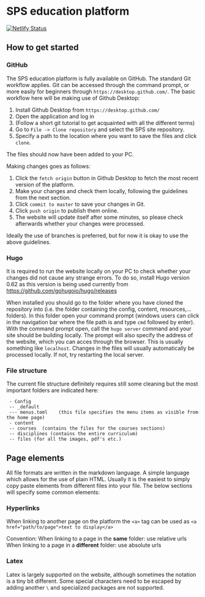 # SPS education platform
[![Netlify Status](https://api.netlify.com/api/v1/badges/0a282043-331d-4fdf-9976-5a8a2c20dbfc/deploy-status)](https://app.netlify.com/sites/signalprocessingsystems/deploys)
## How to get started

### GitHub
The SPS education platform is fully available on GitHub. The standard Git workflow applies. Git can be accessed through the command prompt, or more easily for beginners through `https://desktop.github.com/`. The basic workflow here will be making use of Github Desktop:
1. Install Github Desktop from `https://desktop.github.com/`
2. Open the application and log in
3. (Follow a short git tutorial to get acquainted with all the different terms)
4. Go to `File -> Clone repository` and select the SPS site repository.
5. Specify a path to the location where you want to save the files and click `clone`.

The files should now have been added to your PC.

Making changes goes as follows:
1. Click the `fetch origin` button in Github Desktop to fetch the most recent version of the platform.
2. Make your changes and check them locally, following the guidelines from the next section.
3. Click `commit to master` to save your changes in Git.
4. Click `push origin` to publish them online.
5. The website will update itself after some minutes, so please check afterwards whether your changes were processed.

Ideally the use of branches is preferred, but for now it is okay to use the above guidelines.


### Hugo
It is required to run the website locally on your PC to check whether your changes did not cause any strange errors.
To do so, install Hugo version 0.62 as this version is being used currently from https://github.com/gohugoio/hugo/releases

When installed you should go to the folder where you have cloned the repository into (i.e. the folder containing the config, content, resources,... folders). In this folder open your command prompt (windows users can click in the navigation bar where the file path is and type `cmd` followed by enter). With the command prompt open, call the `hugo server` command and your site should be building locally. The prompt will also specify the address of the website, which you can acces through the browser. This is usually something like `localhost`. Changes in the files will usually automatically be processed locally. If not, try restarting the local server.


### File structure
The current file structure definitely requires still some cleaning but the most important folders are indicated here:
```
 - Config
 -- _default
 --- menus.toml    (this file specifies the menu items as visible from the home page)
 - content
 -- courses  (contains the files for the courses sections)
 -- disciplines (contains the entire curriculum)
 -- files (for all the images, pdf's etc.)
```

## Page elements
All file formats are written in the markdown language. A simple language which allows for the use of plain HTML. Usually it is the easiest to simply copy paste elements from different files into your file. The below sections will specify some common elements:

### Hyperlinks
When linking to another page on the platform the `<a>` tag can be used as
`<a href="path/to/page">text to display</a>`

Convention:
When linking to a page in the **same** folder: use relative urls
When linking to a page in a **different** folder: use absolute urls

### Latex
Latex is largely supported on the website, although sometimes the notation is a tiny bit different. Some special characters need to be escaped by adding another `\` and specialized packages are not supported.
